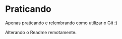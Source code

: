 # Praticando
 Apenas praticando e relembrando como utilizar o Git :)

Alterando o Readme remotamente.
